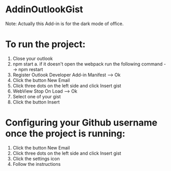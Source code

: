# AddinOutlookGist
Note: Actually this Add-in is for the dark mode of office. 
# To run the project:
1. Close your outlook
2. npm start
  a. if it doesn't open the webpack run the following command
    --> npm restart
3. Register Outlook Developer Add-in Manifest --> Ok
4. Click the button New Email
5. Click three dots on the left side and click Insert gist
6. WebView Stop On Load --> Ok
7. Select one of your gist
8. Click the button Insert

# Configuring your Github username once the project is running:
1. Click the button New Email
2. Click three dots on the left side and click Insert gist
3. Click the settings icon
4. Follow the instructions
